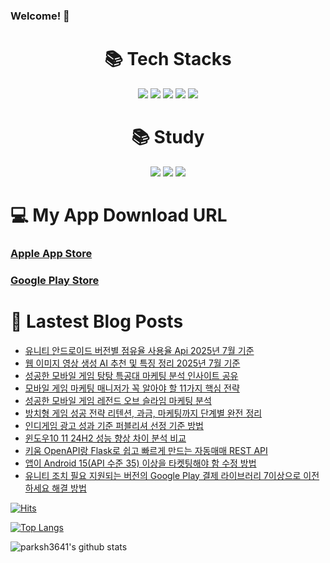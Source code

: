 ### Welcome! 👋

<div align=center><h1>📚 Tech Stacks</h1></div>

<div align=center>   
  <img src="https://img.shields.io/badge/Unity-100000?style=for-the-badge&logo=unity&logoColor=white"/>
  <img src="https://img.shields.io/badge/C%23-239120?style=for-the-badge&logo=c-sharp&logoColor=white"/>
  <img src="https://img.shields.io/badge/Android-3DDC84?style=for-the-badge&logo=android&logoColor=white"/>
  <img src="https://img.shields.io/badge/iOS-000000?style=for-the-badge&logo=ios&logoColor=white"/>
  <img src="https://img.shields.io/badge/googleads-4285F4?style=for-the-badge&logoColor=white"/>
  <br>
</div>


<div align=center><h1>📚 Study</h1></div>
<div align=center>   
  <img src="https://img.shields.io/badge/Flutter-02569B?style=for-the-badge&logo=flutter&logoColor=white"/>
  <img src="https://img.shields.io/badge/Dart-0175C2?style=for-the-badge&logo=dart&logoColor=white"/>
  <img src="https://img.shields.io/badge/swift-F05138?style=for-the-badge&logo=flutter&logoColor=white"/>
    <br>
</div>


<div><h1>💻 My App Download URL</h1></div>

### [Apple App Store](https://apps.apple.com/kr/developer/seong-hyeon-park/id1637056031)
### [Google Play Store](https://play.google.com/store/apps/dev?id=8493220400768769623)


<div><h1>📕 Lastest Blog Posts</h1></div>

<!-- BLOG-POST-LIST:START -->
- [유니티 안드로이드 버전별 점유율 사용율 Api 2025년 7월 기준](https://parksh3641.tistory.com/entry/%EC%9C%A0%EB%8B%88%ED%8B%B0-%EC%95%88%EB%93%9C%EB%A1%9C%EC%9D%B4%EB%93%9C-%EB%B2%84%EC%A0%84%EB%B3%84-%EC%A0%90%EC%9C%A0%EC%9C%A8-%EC%82%AC%EC%9A%A9%EC%9C%A8-Api-2025%EB%85%84-7%EC%9B%94-%EA%B8%B0%EC%A4%80)
- [웹 이미지 영상 생성 AI 추천 및 특징 정리 2025년 7월 기준](https://parksh3641.tistory.com/entry/%EC%9B%B9-%EC%9D%B4%EB%AF%B8%EC%A7%80-%EC%98%81%EC%83%81-%EC%83%9D%EC%84%B1-AI-%EC%B6%94%EC%B2%9C-%EB%B0%8F-%ED%8A%B9%EC%A7%95-%EC%A0%95%EB%A6%AC-2025%EB%85%84-7%EC%9B%94-%EA%B8%B0%EC%A4%80)
- [성공한 모바일 게임 탕탕 특공대 마케팅 분석 인사이트 공유](https://parksh3641.tistory.com/entry/%EC%84%B1%EA%B3%B5%ED%95%9C-%EB%AA%A8%EB%B0%94%EC%9D%BC-%EA%B2%8C%EC%9E%84-%ED%83%95%ED%83%95-%ED%8A%B9%EA%B3%B5%EB%8C%80-UA-%EB%B6%84%EC%84%9D-%EC%9D%B8%EC%82%AC%EC%9D%B4%ED%8A%B8-%EA%B3%B5%EC%9C%A0)
- [모바일 게임 마케팅 매니저가 꼭 알아야 할 11가지 핵심 전략](https://parksh3641.tistory.com/entry/%EB%AA%A8%EB%B0%94%EC%9D%BC-%EA%B2%8C%EC%9E%84-UA-%EB%A7%A4%EB%8B%88%EC%A0%80%EA%B0%80-%EA%BC%AD-%EC%95%8C%EC%95%84%EC%95%BC-%ED%95%A0-11%EA%B0%80%EC%A7%80-%ED%95%B5%EC%8B%AC-%EC%A0%84%EB%9E%B5)
- [성공한 모바일 게임 레전드 오브 슬라임 마케팅 분석](https://parksh3641.tistory.com/entry/%EC%84%B1%EA%B3%B5%ED%95%9C-%EB%AA%A8%EB%B0%94%EC%9D%BC-%EA%B2%8C%EC%9E%84-%EB%A0%88%EC%A0%84%EB%93%9C-%EC%98%A4%EB%B8%8C-%EC%8A%AC%EB%9D%BC%EC%9E%84-UA-%EB%B6%84%EC%84%9D)
- [방치형 게임 성공 전략 리텐션, 과금, 마케팅까지 단계별 완전 정리](https://parksh3641.tistory.com/entry/%EB%B0%A9%EC%B9%98%ED%98%95-%EA%B2%8C%EC%9E%84-%EC%84%B1%EA%B3%B5-%EC%A0%84%EB%9E%B5-%EB%A6%AC%ED%85%90%EC%85%98-%EA%B3%BC%EA%B8%88-%EB%A7%88%EC%BC%80%ED%8C%85%EA%B9%8C%EC%A7%80-%EB%8B%A8%EA%B3%84%EB%B3%84-%EC%99%84%EC%A0%84-%EC%A0%95%EB%A6%AC)
- [인디게임 광고 성과 기준 퍼블리셔 선정 기준 방법](https://parksh3641.tistory.com/entry/%ED%94%84%EB%A1%9C%EC%A0%9D%ED%8A%B8-%EC%84%9C%EB%B9%84%EC%8A%A4-%EC%A3%BC%EC%B2%B4-%ED%8C%90%EB%8B%A8-%EA%B8%B0%EC%A4%80-%EB%B0%8F-%ED%8D%BC%EB%B8%94%EB%A6%AC%EC%85%94-%EC%84%A0%EC%A0%95-%EA%B8%B0%EC%A4%80)
- [윈도우10 11 24H2 성능 향상 차이 분석 비교](https://parksh3641.tistory.com/entry/%EC%9C%88%EB%8F%84%EC%9A%B010-11-24H2-%EC%84%B1%EB%8A%A5-%ED%96%A5%EC%83%81-%EC%B0%A8%EC%9D%B4-%EB%B6%84%EC%84%9D-%EB%B9%84%EA%B5%90)
- [키움 OpenAPI랑 Flask로 쉽고 빠르게 만드는 자동매매 REST API](https://parksh3641.tistory.com/entry/%ED%82%A4%EC%9B%80-OpenAPI%EB%9E%91-Flask%EB%A1%9C-%EC%89%BD%EA%B3%A0-%EB%B9%A0%EB%A5%B4%EA%B2%8C-%EB%A7%8C%EB%93%9C%EB%8A%94-%EC%9E%90%EB%8F%99%EB%A7%A4%EB%A7%A4-REST-API)
- [앱이  Android 15&lpar;API  수준 35&rpar; 이상을 타켓팅해야 함 수정 방법](https://parksh3641.tistory.com/entry/%EC%95%B1%EC%9D%B4-Android-15API-%EC%88%98%EC%A4%80-35-%EC%9D%B4%EC%83%81%EC%9D%84-%ED%83%80%EC%BC%93%ED%8C%85%ED%95%B4%EC%95%BC-%ED%95%A8-%EC%88%98%EC%A0%95-%EB%B0%A9%EB%B2%95)
- [유니티 조치 필요 지원되는 버전의 Google Play 결제 라이브러리 7이상으로 이전하세요 해결 방법](https://parksh3641.tistory.com/entry/%EC%A1%B0%EC%B9%98-%ED%95%84%EC%9A%94-%EC%A7%80%EC%9B%90%EB%90%98%EB%8A%94-%EB%B2%84%EC%A0%84%EC%9D%98-Google-Play-%EA%B2%B0%EC%A0%9C-%EB%9D%BC%EC%9D%B4%EB%B8%8C%EB%9F%AC%EB%A6%AC%EB%A1%9C-%EC%9D%B4%EC%A0%84%ED%95%98%EC%84%B8%EC%9A%94)
<!-- BLOG-POST-LIST:END -->
 
 
 
 
[![Hits](https://hits.seeyoufarm.com/api/count/incr/badge.svg?url=https%3A%2F%2Fgithub.com%2Fparksh3641&count_bg=%2379C83D&title_bg=%23555555&icon=&icon_color=%23E7E7E7&title=hits&edge_flat=false)](https://hits.seeyoufarm.com)

[![Top Langs](https://github-readme-stats.vercel.app/api/top-langs/?username=parksh3641)](https://github.com/parksh3641/github-readme-stats)

![parksh3641's github stats](https://github-readme-stats.vercel.app/api?username=parksh3641&show_icons=true)

